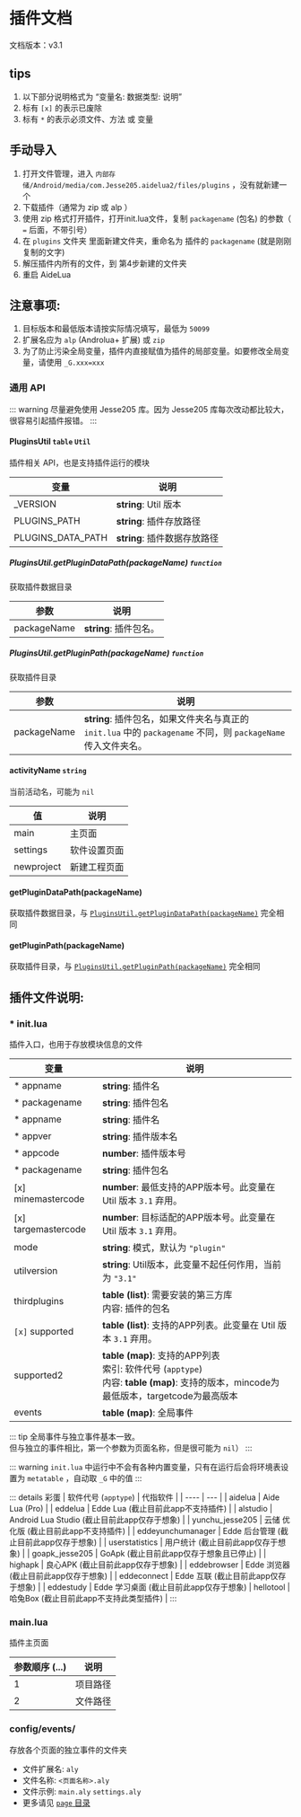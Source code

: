 # 插件文档
文档版本：v3.1
## tips
1. 以下部分说明格式为 “变量名: 数据类型: 说明”
2. 标有 `[x]` 的表示已废除
3. 标有 `*` 的表示必须文件、方法 或 变量

## 手动导入
1. 打开文件管理，进入 `内部存储/Android/media/com.Jesse205.aidelua2/files/plugins` ，没有就新建一个
2. 下载插件（通常为 zip 或 alp ）
3. 使用 zip 格式打开插件，打开init.lua文件，复制 `packagename` (包名) 的参数（ `=` 后面，不带引号）
4. 在 `plugins` 文件夹 里面新建文件夹，重命名为 插件的 `packagename` (就是刚刚复制的文字)
5. 解压插件内所有的文件，到 第4步新建的文件夹
6. 重启 AideLua

## 注意事项: 
1. 目标版本和最低版本请按实际情况填写，最低为 `50099`
2. 扩展名应为 `alp` (Androlua+ 扩展) 或 `zip`
3. 为了防止污染全局变量，插件内直接赋值为插件的局部变量。如要修改全局变量，请使用 `_G.xxx=xxx`

### 通用 API
::: warning
尽量避免使用 Jesse205 库。因为 Jesse205 库每次改动都比较大，很容易引起插件报错。
:::

#### PluginsUtil `table` `Util`
插件相关 API，也是支持插件运行的模块

| 变量 | 说明 |
| ---- | --- |
| _VERSION | __string__: Util 版本 |
| PLUGINS_PATH | __string__: 插件存放路径 |
| PLUGINS_DATA_PATH | __string__: 插件数据存放路径 |

##### PluginsUtil.getPluginDataPath(packageName) `function`
获取插件数据目录

| 参数 | 说明 |
| ---- | --- |
| packageName | __string__: 插件包名。 |

##### PluginsUtil.getPluginPath(packageName) `function`
获取插件目录

| 参数 | 说明 |
| ---- | --- |
| packageName | __string__: 插件包名，如果文件夹名与真正的 `init.lua` 中的 `packagename` 不同，则 `packageName` 传入文件夹名。 |

#### activityName `string`
当前活动名，可能为 `nil`

| 值 | 说明 |
| ---- | --- |
| main | 主页面 |
| settings | 软件设置页面 |
| newproject | 新建工程页面 |

#### getPluginDataPath(packageName)
获取插件数据目录，与 [`PluginsUtil.getPluginDataPath(packageName)`](#pluginsutil-getplugindatapath-packagename-function) 完全相同

#### getPluginPath(packageName)
获取插件目录，与 [`PluginsUtil.getPluginPath(packageName)`](#pluginsutil-getpluginpath-packagename-function) 完全相同

## 插件文件说明: 
### \* init.lua
插件入口，也用于存放模块信息的文件

| 变量 | 说明 |
| ---- | --- |
| \* appname | __string__: 插件名 |
| \* packagename | __string__: 插件包名 |
| \* appname | __string__: 插件名 |
| \* appver | __string__: 插件版本名 |
| \* appcode | __number__: 插件版本号 |
| \* packagename | __string__: 插件包名 |
| \[x\] minemastercode | __number__: 最低支持的APP版本号。此变量在 Util 版本 `3.1` 弃用。 |
| \[x\] targemastercode | __number__: 目标适配的APP版本号。此变量在 Util 版本 `3.1` 弃用。 |
| mode | __string__: 模式，默认为 `"plugin"` |
| utilversion | __string__: Util版本，此变量不起任何作用，当前为 `"3.1"` |
| thirdplugins | __table (list)__: 需要安装的第三方库 <br > 内容: 插件的包名 |
| `[x]` supported | __table (list)__: 支持的APP列表。此变量在 Util 版本 `3.1` 弃用。 |
| supported2 | __table (map)__: 支持的APP列表 <br > 索引: 软件代号 (`apptype`) <br > 内容: __table (map)__: 支持的版本，mincode为最低版本，targetcode为最高版本|
| events | __table (map)__: 全局事件 |

::: tip
全局事件与独立事件基本一致。<br>
但与独立的事件相比，第一个参数为页面名称，但是很可能为 `nil`）
:::

::: warning
`init.lua` 中运行中不会有各种内置变量，只有在运行后会将环境表设置为 `metatable` ，自动取 `_G` 中的值
:::

::: details 彩蛋
| 软件代号 (`apptype`) | 代指软件 |
| ---- | --- |
| aidelua | Aide Lua (Pro) |
| eddelua | Edde Lua (截止目前此app不支持插件) |
| alstudio | Android Lua Studio (截止目前此app仅存于想象) |
| yunchu_jesse205 | 云储 优化版 (截止目前此app不支持插件) |
| eddeyunchumanager | Edde 后台管理 (截止目前此app仅存于想象) |
| userstatistics | 用户统计 (截止目前此app仅存于想象) |
| goapk_jesse205 | GoApk (截止目前此app仅存于想象且已停止) |
| highapk | 良心APK (截止目前此app仅存于想象) |
| eddebrowser | Edde 浏览器 (截止目前此app仅存于想象) |
| eddeconnect | Edde 互联 (截止目前此app仅存于想象) |
| eddestudy | Edde 学习桌面 (截止目前此app仅存于想象) 
| hellotool | 哈兔Box (截止目前此app不支持此类型插件) |
:::

### main.lua
插件主页面

| 参数顺序 (...) | 说明 |
| ---- | --- |
| 1 | 项目路径 |
| 2 | 文件路径 |

### config/events/
存放各个页面的独立事件的文件夹

* 文件扩展名: `aly`
* 文件名称: `<页面名称>.aly`
* 文件示例: `main.aly` `settings.aly`
* 更多请见 [`page` 目录](pages/main.md)
